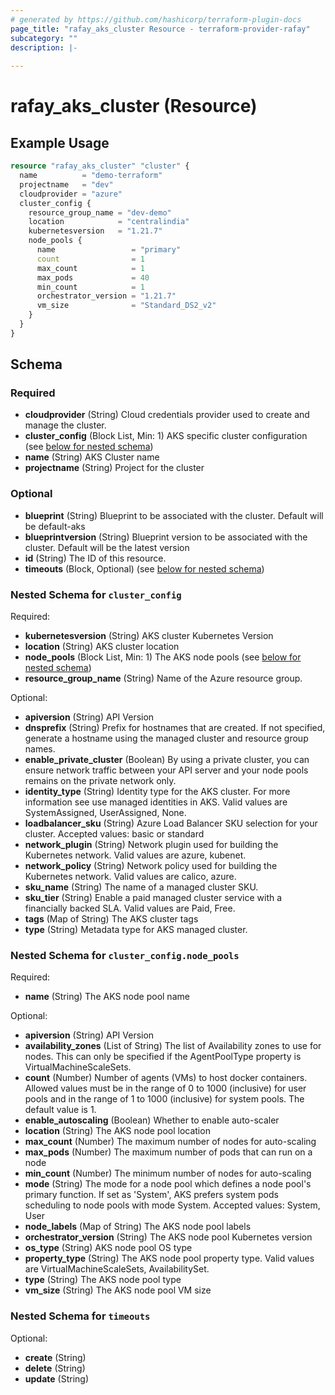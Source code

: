 ```yaml
---
# generated by https://github.com/hashicorp/terraform-plugin-docs
page_title: "rafay_aks_cluster Resource - terraform-provider-rafay"
subcategory: ""
description: |-
  
---
```


# rafay_aks_cluster (Resource)



## Example Usage

```terraform
resource "rafay_aks_cluster" "cluster" {
  name          = "demo-terraform"
  projectname   = "dev"
  cloudprovider = "azure"
  cluster_config {
    resource_group_name = "dev-demo"
    location            = "centralindia"
    kubernetesversion   = "1.21.7"
    node_pools {
      name                 = "primary"
      count                = 1
      max_count            = 1
      max_pods             = 40
      min_count            = 1
      orchestrator_version = "1.21.7"
      vm_size              = "Standard_DS2_v2"
    }
  }
}
```

<!-- schema generated by tfplugindocs -->
## Schema

### Required

- **cloudprovider** (String) Cloud credentials provider used to create and manage the cluster.
- **cluster_config** (Block List, Min: 1) AKS specific cluster configuration (see [below for nested schema](#nestedblock--cluster_config))
- **name** (String) AKS Cluster name
- **projectname** (String) Project for the cluster

### Optional

- **blueprint** (String) Blueprint to be associated with the cluster. Default will be default-aks
- **blueprintversion** (String) Blueprint version to be associated with the cluster. Default will be the latest version
- **id** (String) The ID of this resource.
- **timeouts** (Block, Optional) (see [below for nested schema](#nestedblock--timeouts))

<a id="nestedblock--cluster_config"></a>
### Nested Schema for `cluster_config`

Required:

- **kubernetesversion** (String) AKS cluster Kubernetes Version
- **location** (String) AKS cluster location
- **node_pools** (Block List, Min: 1) The AKS node pools (see [below for nested schema](#nestedblock--cluster_config--node_pools))
- **resource_group_name** (String) Name of the Azure resource group.

Optional:

- **apiversion** (String) API Version
- **dnsprefix** (String) Prefix for hostnames that are created. If not specified, generate a hostname using the managed cluster and resource group names.
- **enable_private_cluster** (Boolean) By using a private cluster, you can ensure network traffic between your API server and your node pools remains on the private network only.
- **identity_type** (String) Identity type for the AKS cluster. For more information see use managed identities in AKS. Valid values are SystemAssigned, UserAssigned, None.
- **loadbalancer_sku** (String) Azure Load Balancer SKU selection for your cluster. Accepted values: basic or standard
- **network_plugin** (String) Network plugin used for building the Kubernetes network. Valid values are azure, kubenet.
- **network_policy** (String) Network policy used for building the Kubernetes network. Valid values are calico, azure.
- **sku_name** (String) The name of a managed cluster SKU.
- **sku_tier** (String) Enable a paid managed cluster service with a financially backed SLA. Valid values are Paid, Free.
- **tags** (Map of String) The AKS cluster tags
- **type** (String) Metadata type for AKS managed cluster.

<a id="nestedblock--cluster_config--node_pools"></a>
### Nested Schema for `cluster_config.node_pools`

Required:

- **name** (String) The AKS node pool name

Optional:

- **apiversion** (String) API Version
- **availability_zones** (List of String) The list of Availability zones to use for nodes. This can only be specified if the AgentPoolType property is VirtualMachineScaleSets.
- **count** (Number) Number of agents (VMs) to host docker containers. Allowed values must be in the range of 0 to 1000 (inclusive) for user pools and in the range of 1 to 1000 (inclusive) for system pools. The default value is 1.
- **enable_autoscaling** (Boolean) Whether to enable auto-scaler
- **location** (String) The AKS node pool location
- **max_count** (Number) The maximum number of nodes for auto-scaling
- **max_pods** (Number) The maximum number of pods that can run on a node
- **min_count** (Number) The minimum number of nodes for auto-scaling
- **mode** (String) The mode for a node pool which defines a node pool's primary function. If set as 'System', AKS prefers system pods scheduling to node pools with mode System. Accepted values: System, User
- **node_labels** (Map of String) The AKS node pool labels
- **orchestrator_version** (String) The AKS node pool Kubernetes version
- **os_type** (String) AKS node pool OS type
- **property_type** (String) The AKS node pool property type. Valid values are VirtualMachineScaleSets, AvailabilitySet.
- **type** (String) The AKS node pool type
- **vm_size** (String) The AKS node pool VM size



<a id="nestedblock--timeouts"></a>
### Nested Schema for `timeouts`

Optional:

- **create** (String)
- **delete** (String)
- **update** (String)


